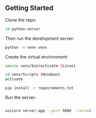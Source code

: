 ## Getting Started

Clone the repo:

```bash
cd python-server
```

Then run the development server:

```bash
python -m venv venv
```
Create the virtual environment:

``` bash
source venv/bin/activate (Linux)

cd venv/Scripts (Windows)
activate
```

```bash
pip install -r requirements.txt
```
Run the server:

```bash

uvicorn server:app --port 5000 --reload

```
